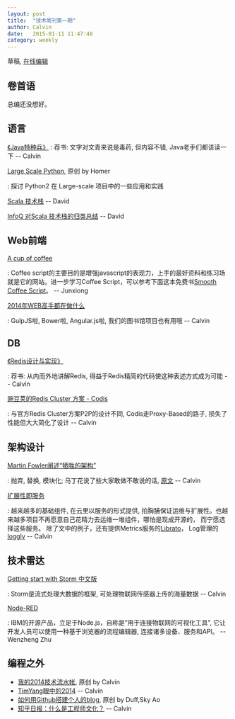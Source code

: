 ```yaml
---
layout: post
title:  "技术周刊第一期"
author: Calvin
date:   2015-01-11 11:47:48
category: weekly
---
```


草稿, [在线编辑](https://github.com/f5f6/f5f6.github.io/edit/master/_posts/2015-01-11-weekly-1.markdown)

## 卷首语

总编还没想好。

## 语言

[《Java特种兵》](http://book.douban.com/subject/25959139/)
: 荐书: 文字对文青来说是毒药, 但内容不错, Java老手们都该读一下 -- Calvin

[Large Scale Python](http://aclisp.github.io/jekyll/update/2014/12/29/large-scale-python-1.html), 原创 by Homer

: 探讨 Python2 在 Large-scale 项目中的一些应用和实践

[Scala 技术栈](https://github.com/lauris/awesome-scala) -- David
 
[InfoQ 对Scala 技术栈的归类总结](http://www.infoq.com/cn/articles/scala-technology) -- David


## Web前端

[A cup of coffee](http://coffeescript.org/)

: Coffee script的主要目的是增强javascript的表现力，上手的最好资料和练习场就是它的网站。进一步学习Coffee Script，可以参考下面这本免费书[Smooth Coffee Script](http://autotelicum.github.io/Smooth-CoffeeScript)。 -- Junxiong

[2014年WEB高手都在做什么](http://yafeilee.me/blogs/54995f3a6c69342f6d100000)

: GulpJS啦, Bower啦, Angular.js啦, 我们的图书馆项目也有用哦  -- Calvin

## DB

[《Redis设计与实现》](http://book.douban.com/subject/25900156/)

: 荐书: 从内而外地讲解Redis, 得益于Redis精简的代码使这种表述方式成为可能 -- Calvin

[豌豆荚的Redis Cluster 方案 - Codis](http://0xffff.me/blog/2014/11/11/codis-de-she-ji-yu-shi-xian-1/)

: 与官方Redis Cluster方案P2P的设计不同, Codis走Proxy-Based的路子, 损失了性能但大大简化了设计 -- Calvin


## 架构设计

[Martin Fowler阐述“牺牲的架构”](http://www.infoq.com/cn/news/2014/11/sacrificial-architecture)

: 抛弃, 替换, 模块化; 马丁花说了些大家敢做不敢说的话, [原文](http://martinfowler.com/bliki/SacrificialArchitecture.html) -- Calvin

[扩展性即服务](http://www.infoq.com/cn/news/2014/12/extended-service)

: 越来越多的基础组件, 在云里以服务的形式提供, 拍胸脯保证运维与扩展性。也越来越多项目不再愿意自己花精力去运维一堆组件，哪怕是现成开源的， 而宁愿选择这些服务。 除了文中的例子，还有提供Metrics服务的[Librato](https://www.librato.com)， Log管理的[loggly](https://www.loggly.com/) -- Calvin


## 技术雷达

[Getting start with Storm 中文版](http://ifeve.com/getting-started-with-stom-index/) 

: Storm是流式处理大数据的框架, 可处理物联网传感器上传的海量数据 -- Calvin

[Node-RED](http://nodered.org/)

: IBM的开源产品，立足于Node.js，自称是“用于连接物联网的可视化工具”, 它让开发人员可以使用一种基于浏览器的流程编辑器, 连接诸多设备、服务和API。 -- Wenzheng Zhu


## 编程之外

- [我的2014技术流水帐](http://calvin1978.blogcn.com/articles/my2014.html), 原创 by Calvin
- [TimYang眼中的2014](http://timyang.net/tao/thoughts-2014/) -- Calvin
- [如何用Github搭建个人的blog](2015/01/03/personal-blog/), 原创 by Duff,Sky Ao
- [知乎日报：什么是工程师文化？](http://daily.zhihu.com/story/4442333) -- Calvin
